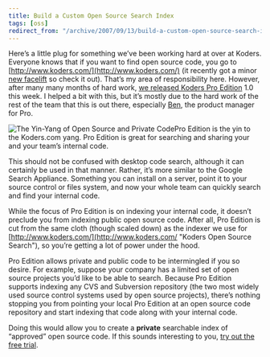 ```yaml
---
title: Build a Custom Open Source Search Index
tags: [oss]
redirect_from: "/archive/2007/09/13/build-a-custom-open-source-search-index-with-koders-pro.aspx/"
---
```


Here’s a little plug for something we’ve been working hard at over at
Koders. Everyone knows that if you want to find open source code, you go
to [http://www.koders.com/](http://www.koders.com/) (it recently got a
minor [new
facelift](http://www.koders.com/blog/?p=93 "If one has no vanity...") so
check it out). That’s my area of responsibility here. However, after
many many months of hard work, [we released Koders Pro
Edition](http://www.koders.com/blog/?p=94 "Koders Pro Edition Launches")
1.0 this week. I helped a bit with this, but it’s mostly due to the hard
work of the rest of the team that this is out there, especially
[Ben](http://www.beebe4.com/ "Ben Mcdonald"), the product manager for
Pro.

![The Yin-Yang of Open Source and Private
Code](https://haacked.com/images/haacked_com/WindowsLiveWriter/BuildACustomOpenSourceSearchIndexWithPro_CBF0/home_koders_symbol_1_5.gif)Pro
Edition is the yin to the Koders.com yang. Pro Edition is great for
searching and sharing your and your team’s internal code.

This should not be confused with desktop code search, although it can
certainly be used in that manner. Rather, it’s more similar to the
Google Search Appliance. Something you can install on a server, point it
to your source control or files system, and now your whole team can
quickly search and find your internal code.

While the focus of Pro Edition is on indexing your internal code, it
doesn’t preclude you from indexing public open source code. After all,
Pro Edition is cut from the same cloth (though scaled down) as the
indexer we use for
[http://www.koders.com/](http://www.koders.com/ "Koders Open Source Search"),
so you’re getting a lot of power under the hood.

Pro Edition allows private and public code to be intermingled if you so
desire. For example, suppose your company has a limited set of open
source projects you’d like to be able to search. Because Pro Edition
supports indexing any CVS and Subversion repository (the two most widely
used source control systems used by open source projects), there’s
nothing stopping you from pointing your local Pro Edition at an open
source code repository and start indexing that code along with your
internal code.

Doing this would allow you to create a **private** searchable index of
“approved” open source code. If this sounds interesting to you, [try out
the free
trial](http://www.koders.com/gopro/ "Koders Pro Edition Download").

